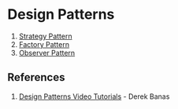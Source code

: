 # Design Patterns

1. [Strategy Pattern](https://github.com/luiscarlin/design-patterns/blob/master/src/main/java/strategy)
1. [Factory Pattern](https://github.com/luiscarlin/design-patterns/tree/master/src/main/java/factory)
1. [Observer Pattern](https://github.com/luiscarlin/design-patterns/tree/master/src/main/java/observer)

## References

1. [Design Patterns Video Tutorials](https://www.youtube.com/playlist?list=PLF206E906175C7E07) - Derek Banas

